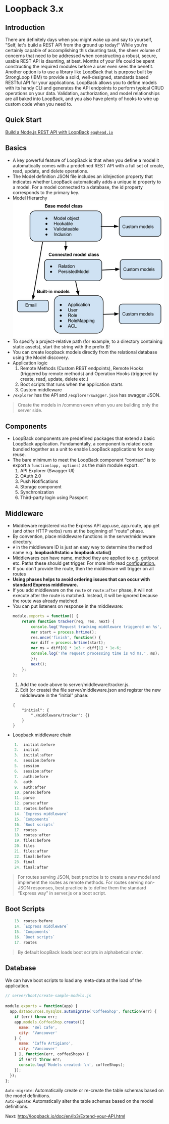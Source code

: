 # Loopback 3.x

## Introduction

There are definitely days when you might wake up and say to yourself, "Self, let's build a REST API from the ground up today!"
While you're certainly capable of accomplishing this daunting task, the sheer volume of concerns that need to be addressed when constructing a robust, secure, usable REST API is daunting, at best. Months of your life could be spent constructing the required modules before a user even sees the benefit.
Another option is to use a library like LoopBack that is purpose built by StrongLoop (IBM) to provide a solid, well-designed, standards based RESTful API for your applications.
LoopBack allows you to define models with its handy CLI and generates the API endpoints to perform typical CRUD operations on your data. Validation, authorization, and model relationships are all baked into LoopBack, and you also have plenty of hooks to wire up custom code when you need to.

## Quick Start

[Build a Node.js REST API with LoopBack](https://egghead.io/courses/build-a-node-js-rest-api-with-loopback) [`egghead.io`](egghead.io)

## Basics

*   A key powerful feature of LoopBack is that when you define a model it automatically comes with a predefined REST API with a full set of create, read, update, and delete operations.
*   The Model definition JSON file includes an idInjection property that indicates whether LoopBack automatically adds a unique id property to a model. For a model connected to a database, the id property corresponds to the primary key.
*   Model Hierarchy  
    ![alt text](images/model-hierarchy.png "Model <-- Connected Model <-- Built-in Model")
*   To specify a project-relative path (for example, to a directory containing static assets), start the string with the prefix $!
*   You can create loopback models directly from the relational database using the Model discovery.
*   Application logic
    1.  Remote Methods (Custom REST endpoints), Remote Hooks (triggered by remote methods) and Operation Hooks (triggered by create, read, update, delete etc.)
    2.  Boot scripts that runs when the application starts
    3.  Custom middleware
*   `/explorer` has the API and `/explorer/swagger.json` has swagger JSON.
>   Create the models in /common even when you are building only the server side.

## Components

*   LoopBack components are predefined packages that extend a basic LoopBack application. Fundamentally, a component is related code bundled together as a unit to enable LoopBack applications for easy reuse. 
*   The bare minimum to meet the LoopBack component “contract” is to export a `function(app, options)` as the main module export.
    1.  API Explorer (Swagger UI)
    2.  OAuth 2.0
    3.  Push Notifications 
    4.  Storage component
    5.  Synchronization
    6.  Third-party login using Passport


## Middleware

*   Middleware registered via the Express API app.use, app.route, app.get (and other HTTP verbs) runs at the beginning of "route" phase.
*   By convention, place middleware functions in the server/middleware directory.
*   `#` in the middleware ID is just an easy way to determine the method name e.g. **loopback#static = loopback.static()**
*   Middlewares can have name, method they are applied to e.g. get/post etc. Paths these should get trigger. For more info read [configuration.](http://loopback.io/doc/en/lb3/Defining-middleware.html#middleware-configuration-properties "Middleware Configuration Properties")
*   If you don’t provide the route, then the middleware will trigger on all routes
*   **Using phases helps to avoid ordering issues that can occur with standard Express middleware.**
*   If you add middleware on the `route` or `route:after` phase, it will not execute after the route is matched. Instead, it will be ignored because the route was already matched.
*   You can put listeners on response in the middleware:
    ```javascript
    module.exports = function() {
        return function tracker(req, res, next) {
            console.log('Request tracking middleware triggered on %s', req.url);
            var start = process.hrtime();
            res.once('finish', function() {
            var diff = process.hrtime(start);
            var ms = diff[0] * 1e3 + diff[1] * 1e-6;
            console.log('The request processing time is %d ms.', ms);
            });
            next();
        };
    };
    ```
    1.  Add the code above to server/middleware/tracker.js.
    2.  Edit (or create) the file server/middleware.json and register the new middleware in the “initial” phase:
    ```
    {
        "initial": {
            "./middleware/tracker": {}
        }
    }
    ```
*   Loopback middleware chain
```javascript
    1.  initial:before
    2.  initial
    3.  initial:after
    4.  session:before
    5.  session
    6.  session:after
    7.  auth:before
    8.  auth
    9.  auth:after
    10. parse:before
    11. parse
    12. parse:after
    13. routes:before
    14. `Express middleware`
    15. `Components`
    16. `Boot scripts`
    17. routes
    18. routes:after
    19. files:before
    20. files
    21. files:after
    22. final:before
    23. final
    24. final:after
```
>   For routes serving JSON, best practice is to create a new model and implement the routes as remote methods. For routes serving non-JSON responses, best practice is to define them the standard “Express way” in server.js or a boot script.

## Boot Scripts

```javascript
    13. routes:before
    14. `Express middleware`
    15. `Components`
    16. `Boot scripts`
    17. routes
```
>   By default loopBack loads boot scripts in alphabetical order.

## Database

We can have boot scripts to load any meta-data at the load of the application.

```javascript
// server/boot/create-sample-models.js

module.exports = function(app) {
  app.dataSources.mysqlDs.automigrate('CoffeeShop', function(err) {
    if (err) throw err;
    app.models.CoffeeShop.create([{
      name: 'Bel Cafe',
      city: 'Vancouver'
    } {
      name: 'Caffe Artigiano',
      city: 'Vancouver'
    } ], function(err, coffeeShops) {
      if (err) throw err;
      console.log('Models created: \n', coffeeShops);
    });
  });
};
```

`Auto-migrate`: Automatically create or re-create the table schemas based on the model definitions.   
`Auto-update`: Automatically alter the table schemas based on the model definitions.

Next:
http://loopback.io/doc/en/lb3/Extend-your-API.html

